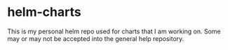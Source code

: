 # helm-charts

This is my personal helm repo used for charts that I am working on.  Some may or may not be accepted into the general help repository.
